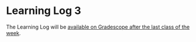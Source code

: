 # Learning Log 3

The Learning Log will be [available on Gradescope after the last class of the week](https://www.gradescope.ca/courses/5934).